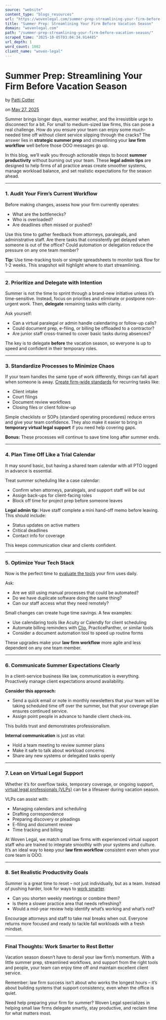 ```yaml
---
source: "website"
content_type: "blogs_resources"
url: "https://wovenlegal.com/summer-prep-streamlining-your-firm-before-vacation-season/"
title: "Summer Prep: Streamlining Your Firm Before Vacation Season"
domain: "wovenlegal.com"
path: "/summer-prep-streamlining-your-firm-before-vacation-season/"
scraped_time: "2025-10-05T03:04:34.914485"
url_depth: 1
word_count: 1002
client_name: "woven-legal"
---
```


# Summer Prep: Streamlining Your Firm Before Vacation Season

by [Patti Cotter](https://wovenlegal.com/author/patti-cotter/)

on [May 27, 2025](https://wovenlegal.com/2025/05/27/)

Summer brings longer days, warmer weather, and the irresistible urge to disconnect for a bit. For small to medium-sized law firms, this can pose a real challenge. How do you ensure your team can enjoy some much-needed time off without client service slipping through the cracks? The answer lies in **strategic summer prep** and streamlining your **law firm workflow** well before those OOO messages go up.

In this blog, we’ll walk you through actionable steps to boost **summer productivity** without burning out your team. These **legal admin tips** are designed to help firms of all practice areas create smoother systems, manage workload balance, and set realistic expectations for the season ahead.

---

### **1. Audit Your Firm’s Current Workflow**

Before making changes, assess how your firm currently operates:

* What are the bottlenecks?
* Who is overloaded?
* Are deadlines often missed or pushed?

Use this time to gather feedback from attorneys, paralegals, and administrative staff. Are there tasks that consistently get delayed when someone is out of the office? Could automation or delegation reduce the pressure on any one team member?

**Tip:** Use time-tracking tools or simple spreadsheets to monitor task flow for 1-2 weeks. This snapshot will highlight where to start streamlining.

---

### **2. Prioritize and Delegate with Intention**

Summer is not the time to sprint through a brand-new initiative unless it’s time-sensitive. Instead, focus on priorities and eliminate or postpone non-urgent work. Then, **delegate** remaining tasks with clarity.

Ask yourself:

* Can a virtual paralegal or admin handle calendaring or follow-up calls?
* Could document prep, e-filing, or billing be offloaded to a contractor?
* Are junior staff cross-trained to cover basic tasks during absences?

The key is to delegate **before** the vacation season, so everyone is up to speed and confident in their temporary roles.

---

### **3. Standardize Processes to Minimize Chaos**

If your team handles the same type of work differently, things can fall apart when someone is away. [Create firm-wide standards](https://wovenlegal.com/document-automation-tips/) for recurring tasks like:

* Client intake
* Court filings
* Document review workflows
* Closing files or client follow-up

Simple checklists or SOPs (standard operating procedures) reduce errors and give your team confidence. They also make it easier to bring in **temporary virtual legal support** if you need help covering gaps.

**Bonus:** These processes will continue to save time long after summer ends.

---

### **4. Plan Time Off Like a Trial Calendar**

It may sound basic, but having a shared team calendar with all PTO logged in advance is essential.

Treat summer scheduling like a case calendar:

* Confirm when attorneys, paralegals, and support staff will be out
* Assign back-ups for client-facing roles
* Block off time for project prep before someone leaves

**Legal admin tip:** Have staff complete a mini hand-off memo before leaving. This should include:

* Status updates on active matters
* Critical deadlines
* Contact info for coverage

This keeps communication clear and clients confident.

---

### **5. Optimize Your Tech Stack**

Now is the perfect time to [evaluate the tools](https://wovenlegal.com/legal-tech-to-streamline-your-operations/) your firm uses daily.

Ask:

* Are we still using manual processes that could be automated?
* Do we have duplicate software doing the same thing?
* Can our staff access what they need remotely?

Small changes can create huge time savings. A few examples:

* Use calendaring tools like Acuity or Calendly for client scheduling
* Automate billing reminders with [Clio](https://www.clio.com/web/woven-clio-demo/?referral_code=AP-WOVEN), PracticePanther, or similar tools
* Consider a document automation tool to speed up routine forms

These upgrades make your **law firm workflow** more agile and less dependent on any one team member.

---

### **6. Communicate Summer Expectations Clearly**

In a client-service business like law, communication is everything. Proactively manage client expectations around availability.

**Consider this approach:**

* Send a quick email or note in monthly newsletters that your team will be taking scheduled time off over the summer, but that your coverage plan ensures continued service.
* Assign point people in advance to handle client check-ins.

This builds trust and demonstrates professionalism.

**Internal communication** is just as vital:

* Hold a team meeting to review summer plans
* Make it safe to talk about workload concerns
* Share any new systems or delegated tasks openly

---

### **7. Lean on Virtual Legal Support**

Whether it’s for overflow tasks, temporary coverage, or ongoing support, [virtual legal professionals (VLPs)](https://wovenlegal.com/should-you-hire-a-virtual-paralegal/) can be a lifesaver during vacation season.

VLPs can assist with:

* Managing calendars and scheduling
* Drafting correspondence
* Preparing discovery or pleadings
* E-filing and document review
* Time tracking and billing

At Woven Legal, we match small law firms with experienced virtual support staff who are trained to integrate smoothly with your systems and culture. It’s an ideal way to keep your **law firm workflow** consistent even when your core team is OOO.

---

### **8. Set Realistic Productivity Goals**

Summer is a great time to reset – not just individually, but as a team. Instead of pushing harder, look for ways to [work smarter](https://wovenlegal.com/how-smart-attorneys-use-delegation-to-boost-billable-hours-without-burnout/).

* Can you shorten weekly meetings or combine them?
* Is there a slower practice area that needs refreshing?
* Would a mid-year review help identify what’s working and what’s not?

Encourage attorneys and staff to take real breaks when out. Everyone returns more focused and ready to tackle fall workloads with a fresh mindset.

---

### **Final Thoughts: Work Smarter to Rest Better**

Vacation season doesn’t have to derail your law firm’s momentum. With a little summer prep, streamlined workflows, and support from the right tools and people, your team can enjoy time off _and_ maintain excellent client service.

Remember: law firm success isn’t about who works the longest hours – it’s about building systems that support consistency, even when the office is quiet.

Need help preparing your firm for summer? Woven Legal specializes in helping small law firms delegate smartly, stay productive, and reclaim time for what matters most.